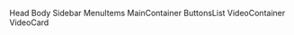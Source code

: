 Head
Body
  Sidebar 
    MenuItems
  MainContainer
    ButtonsList
    VideoContainer
      VideoCard 
